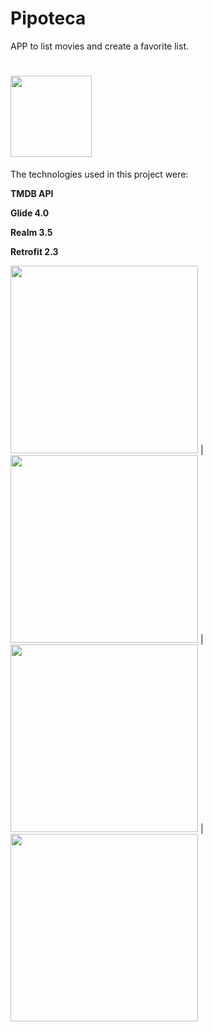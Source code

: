 # Pipoteca 

APP to list movies and create a favorite list.

# <img src="https://user-images.githubusercontent.com/7769947/28283497-42290726-6b04-11e7-8d68-18bc18318130.png" width="130">

The technologies used in this project were:

**TMDB API**

**Glide 4.0**

**Realm 3.5**

**Retrofit 2.3**


<img src="https://user-images.githubusercontent.com/7769947/28282502-0175a3d6-6b01-11e7-9b51-4b6f8afe60fd.gif" width="300">   | 
<img src="https://user-images.githubusercontent.com/7769947/28282633-7ad613fa-6b01-11e7-9b00-7161a53953b1.png" width="300">   | 
<img src="https://user-images.githubusercontent.com/7769947/28282632-7ad541fa-6b01-11e7-96ac-04c7217cf7d3.png" width="300">   |
<img src="https://user-images.githubusercontent.com/7769947/28282634-7ad7b80e-6b01-11e7-8a3e-ca494e6d16d0.png" width="300">   

